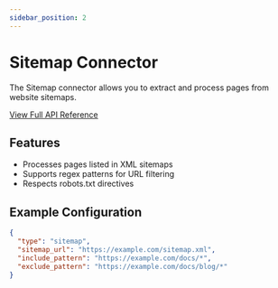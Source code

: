 ```yaml
---
sidebar_position: 2
---
```


# Sitemap Connector

The Sitemap connector allows you to extract and process pages from website sitemaps.

[View Full API Reference](/api/#model/sitemapconfig)

## Features

- Processes pages listed in XML sitemaps
- Supports regex patterns for URL filtering
- Respects robots.txt directives

## Example Configuration

```json
{
  "type": "sitemap",
  "sitemap_url": "https://example.com/sitemap.xml",
  "include_pattern": "https://example.com/docs/*",
  "exclude_pattern": "https://example.com/docs/blog/*"
}
```
